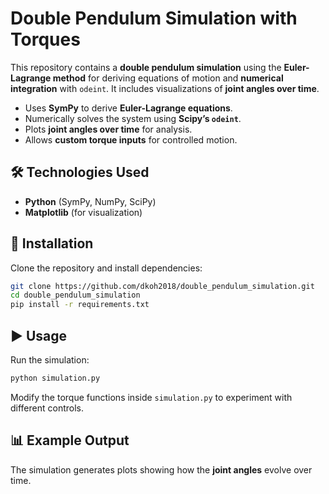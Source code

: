 # Double Pendulum Simulation with Torques

This repository contains a **double pendulum simulation** using the **Euler-Lagrange method** for deriving equations of motion and **numerical integration** with `odeint`. It includes visualizations of **joint angles over time**.

- Uses **SymPy** to derive **Euler-Lagrange equations**.
- Numerically solves the system using **Scipy’s `odeint`**.
- Plots **joint angles over time** for analysis.
- Allows **custom torque inputs** for controlled motion.

## 🛠 Technologies Used
- **Python** (SymPy, NumPy, SciPy)
- **Matplotlib** (for visualization)

## 🚀 Installation
Clone the repository and install dependencies:
```bash
git clone https://github.com/dkoh2018/double_pendulum_simulation.git
cd double_pendulum_simulation
pip install -r requirements.txt
```

## ▶️ Usage
Run the simulation:
```bash
python simulation.py
```
Modify the torque functions inside `simulation.py` to experiment with different controls.

## 📊 Example Output
The simulation generates plots showing how the **joint angles** evolve over time.
